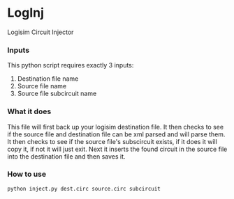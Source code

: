 # LogInj
Logisim Circuit Injector

### Inputs
This python script requires exactly 3 inputs:
1) Destination file name
2) Source file name
3) Source file subcircuit name

### What it does
This file will first back up your logisim destination file. It then checks to see if the source file and destination file can be xml parsed and will parse them. It then checks to see if the source file's subscircuit exists, if it does it will copy it, if not it will just exit. Next it inserts the found circuit in the source file into the destination file and then saves it.

### How to use

`python inject.py dest.circ source.circ subcircuit`
